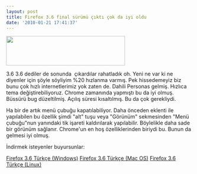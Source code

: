 ```yaml
---
layout: post
title: Firefox 3.6 final sürümü çıktı çok da iyi oldu
date: '2010-01-21 17:41:37'
---
```


<a href="http://www.hakanu.net/wp-content/uploads/2010/01/title.png"><img class="aligncenter size-full wp-image-848" title="title" src="http://www.hakanu.net/wp-content/uploads/2010/01/title.png" alt="" width="321" height="80" /></a>

3.6 3.6 dediler de sonunda  çıkardılar rahatladık oh. Yeni ne var ki ne diyenler için şöyle söyliyim %20 hızlanma varmış. Pek hissedemeyiz biz bunu çok hızlı internetlerimiz yok zaten de. Dahili Personas gelmiş. Hızlıca tema değiştirebiliyoruz. Chrome zamanında yapmıştı bu da iyi olmuş. Büssürü bug düzeltilmiş. Açılış süresi kısaltılmış. Bu da çok gerekliydi.

Ha bir de artık menü çubuğu kapatılabiliyor. Daha önceden eklenti ile yapılabilen bu özellik şimdi "alt" tuşu veya "Görünüm" sekmesinden "Menü çubuğu"nun yanındaki tik işareti kaldırılarak yapılabilir. Böylelikle daha sade bir görünüm sağlanır. Chrome'un en hoş özelliklerinden biriydi bu. Bunun da gelmesi iyi olmuş.

İndirmek isteyenler buyursunlar:

<a rel="nofollow" href="http://mirrors.dotsrc.org/mozilla-current/firefox/releases/3.6/win32/tr/Firefox%20Setup%203.6.exe" target="_blank"><span style="text-decoration: underline;">Firefox 3.6 Türkçe (Windows)</span></a>
<a rel="nofollow" href="http://ftp.jaist.ac.jp/pub/mozilla.org/firefox/releases/3.6/mac/tr/Firefox%203.6.dmg" target="_blank"><span style="text-decoration: underline;">Firefox 3.6 Türkçe (Mac OS)</span></a>
<a rel="nofollow" href="http://mirror.leaseweb.com/software/mozilla/firefox/releases/3.6/linux-i686/tr/firefox-3.6.tar.bz2" target="_blank"><span style="text-decoration: underline;">Firefox 3.6 Türkçe (Linux)</span></a>